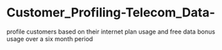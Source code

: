 # Customer_Profiling-Telecom_Data-
profile customers based on their internet plan usage and free data bonus usage over a six month period
